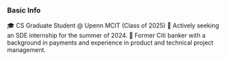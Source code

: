 ### Basic Info

🎓 CS Graduate Student @ Upenn MCIT (Class of 2025)
🔭 Actively seeking an SDE internship for the summer of 2024.
💼 Former Citi banker with a background in payments and experience in product and technical project management.
